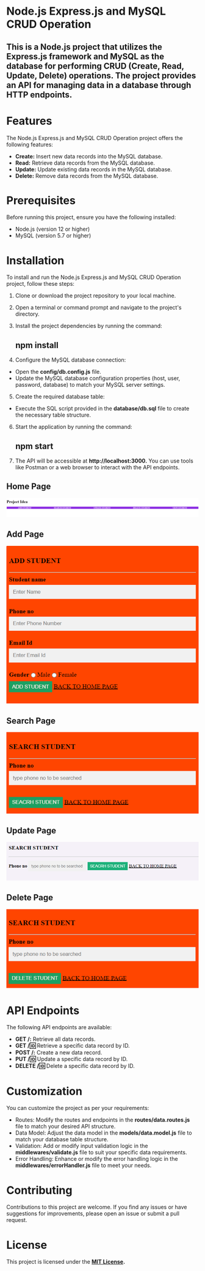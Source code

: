 
# **Node.js Express.js and MySQL CRUD Operation**

## This is a Node.js project that utilizes the Express.js framework and MySQL as the database for performing CRUD (Create, Read, Update, Delete) operations. The project provides an API for managing data in a database through HTTP endpoints.

# **Features**

The Node.js Express.js and MySQL CRUD Operation project offers the following features:

- **Create:** Insert new data records into the MySQL database.
- **Read:** Retrieve data records from the MySQL database.
- **Update:** Update existing data records in the MySQL database.
- **Delete:** Remove data records from the MySQL database.

# **Prerequisites**

Before running this project, ensure you have the following installed:

- Node.js (version 12 or higher)
- MySQL (version 5.7 or higher)

# **Installation**

To install and run the Node.js Express.js and MySQL CRUD Operation project, follow these steps:

1. Clone or download the project repository to your local machine.

2. Open a terminal or command prompt and navigate to the project's directory.

3. Install the project dependencies by running the command:

   ## **npm install**

4. Configure the MySQL database connection:
- Open the **config/db.config.js** file.
- Update the MySQL database configuration properties (host, user, password, database) to match your MySQL server settings.

5. Create the required database table:
- Execute the SQL script provided in the **database/db.sql** file to create the necessary table structure.

6. Start the application by running the command:

    ## **npm start**

7. The API will be accessible at **http://localhost:3000.** You can use tools like Postman or a web browser to interact with the API endpoints.

## **Home Page**
![Alternate text](/NodejsmysqlCRUD/Home.png)

## **Add Page**
![Alternate text](/NodejsmysqlCRUD/Add.png)

## **Search Page**
![Alternate text](/NodejsmysqlCRUD/Search.png)

## **Update Page**
![Alternate text](/NodejsmysqlCRUD/Update.png)

## **Delete Page**
![Alternate text](/NodejsmysqlCRUD/Delete.png)

# **API Endpoints**

The following API endpoints are available:

- **GET /:** Retrieve all data records.
- **GET /:id:** Retrieve a specific data record by ID.
- **POST /:** Create a new data record.
- **PUT /:id:** Update a specific data record by ID.
- **DELETE /:id:** Delete a specific data record by ID.

# **Customization**

You can customize the project as per your requirements:

- Routes: Modify the routes and endpoints in the **routes/data.routes.js** file to match your desired API structure.
- Data Model: Adjust the data model in the **models/data.model.js** file to match your database table structure.
- Validation: Add or modify input validation logic in the **middlewares/validate.js** file to suit your specific data requirements.
- Error Handling: Enhance or modify the error handling logic in the **middlewares/errorHandler.js** file to meet your needs.

# **Contributing**

Contributions to this project are welcome. If you find any issues or have suggestions for improvements, please open an issue or submit a pull request.

# **License**
This project is licensed under the **[MIT License](https://opensource.org/license/mit/ "Optional Title").**
